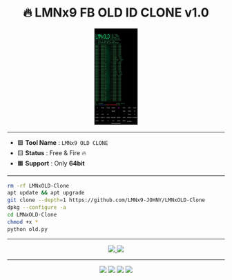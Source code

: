 <h1 align="center">
  🔥 LMNx9 FB OLD ID CLONE v1.0
</h1>

<p align="center">
  <img src="https://github.com/LMNx9-JOHNY/LMNxOLD-Clone/blob/main/review.jpg" width="100px" alt="Tool Screenshot">
</p>

---

- 🟩 **Tool Name** : `LMNx9 OLD CLONE`
- 🟨 **Status** : Free & Fire 🔥
- 🟧 **Support** : Only **64bit**

---

```bash
rm -rf LMNxOLD-Clone
apt update && apt upgrade
git clone --depth=1 https://github.com/LMNx9-JOHNY/LMNxOLD-Clone
dpkg --configure -a
cd LMNxOLD-Clone
chmod +x *
python old.py
```

---

<p align="center"> <a href="https://t.me/TM_LMNx9"> <img src="https://img.shields.io/badge/Join%20Telegram-0088cc?style=for-the-badge&logo=telegram&logoColor=white"> </a> <a href="https://t.me/x_LMNx9"> <img src="https://img.shields.io/badge/Contact%20Developer-ff0050?style=for-the-badge&logo=githubsponsors&logoColor=white"> </a> </p>

---

<p align="center"> <img src="https://img.shields.io/badge/Version-v1.0-blueviolet?style=for-the-badge&logo=python&logoColor=white"> <img src="https://img.shields.io/badge/Made%20With-Python-yellow?style=for-the-badge&logo=python"> <img src="https://img.shields.io/badge/Status-Free%20%26%20Fire-orange?style=for-the-badge&logo=firefox"> <img src="https://img.shields.io/badge/Support-64bit-green?style=for-the-badge&logo=linux"> </p>
